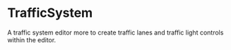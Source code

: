 # TrafficSystem

A traffic system editor more to create traffic lanes and traffic light controls within the editor.
